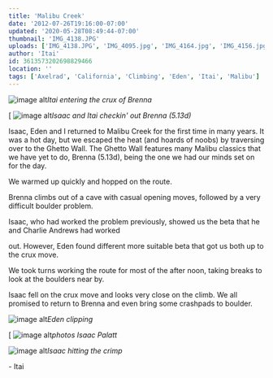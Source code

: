 ```yaml
---
title: 'Malibu Creek'
date: '2012-07-26T19:16:00-07:00'
updated: '2020-05-28T08:49:44-07:00'
thumbnail: 'IMG_4138.JPG'
uploads: ['IMG_4138.JPG', 'IMG_4095.jpg', 'IMG_4164.jpg', 'IMG_4156.jpg', 'IMG_4084.JPG']
author: 'Itai'
id: 3613573202698829466
location: ''
tags: ['Axelrad', 'California', 'Climbing', 'Eden', 'Itai', 'Malibu']
---
```


![image alt](uploads/IMG_4138.JPG)*Itai entering the crux of Brenna*

[ ![image alt](uploads/IMG_4095.jpg)*Isaac and Itai checkin' out Brenna (5.13d)*

Isaac, Eden and I returned to Malibu Creek for the first time in many years. It was a hot day, but we escaped the heat (and hoards of noobs) by traversing over to the Ghetto Wall. The Ghetto Wall features many Malibu classics that we have yet to do, Brenna (5.13d), being the one we had our minds set on for the day.

We warmed up quickly and hopped on the route.

Brenna climbs out of a cave with casual opening moves, followed by a very difficult boulder problem.

Isaac, who had worked the problem previously, showed us the beta that he and Charlie Andrews had worked

out. However, Eden found different more suitable beta that got us both up to the crux move.

We took turns working the route for most of the after noon, taking breaks to look at the boulders near by.

Isaac fell on the crux move and looks very close on the climb. We all promised to return to Brenna and even bring some crashpads to boulder.

![image alt](uploads/IMG_4164.jpg)*Eden clipping*

[ ![image alt](uploads/IMG_4156.jpg)*photos Isaac Palatt*

![image alt](uploads/IMG_4084.JPG)*Isaac hitting the crimp*

\- Itai
